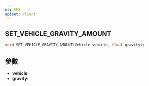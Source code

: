 ```yaml
---
ns: CFX
apiset: client
---
```

## SET_VEHICLE_GRAVITY_AMOUNT

```c
void SET_VEHICLE_GRAVITY_AMOUNT(Vehicle vehicle, float gravity);
```


## 參數
* **vehicle**: 
* **gravity**: 

